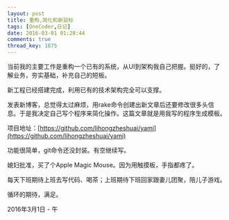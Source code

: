 ```yaml
---
layout: post
title: 重构,简化和新鼠标
tags: [OneCoder,日记]
date: 2016-03-01 01:28:44
comments: true
thread_key: 1875
---
```


当前我的主要工作是重构一个已有的系统，从UI到架构我自己把握。挺好的，了解业务，夯实基础，补充自己的短板。

新工程已经搭建完成，利用已有的技术架构完全可以支撑。

发表新博客，总觉得太过麻烦，用rake命令创建出新文章后还要修改很多头信息。于是我决定自己写个程序来简化操作。这篇文章就是用我写的程序生成模板。

项目地址：[https://github.com/lihongzheshuai/yami](https://github.com/lihongzheshuai/yami)

功能很简单，git命令还没封装。有空继续写。

媳妇批准，买了个Apple Magic Mouse。因为用触摸板，手指都疼了。

每天下班期待上班去写代码、喝茶；上班期待下班回家跟妻儿团聚，陪儿子游戏。

循环的期待，满足。

2016年3月1日 - 午